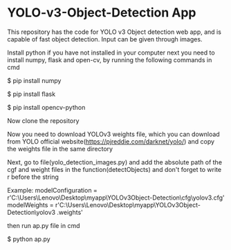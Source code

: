 # YOLO-v3-Object-Detection App

This repository has the code for YOLO v3 Object detection web app, and is capable of fast object detection. Input can be given through images.

Install python if you have not installed in your computer
next you need to install numpy, flask and open-cv, by running the following commands in cmd

$ pip install numpy

$ pip install flask

$ pip install opencv-python

Now clone the repository

Now you need to download YOLOv3 weights file, which you can download from YOLO official website(https://pjreddie.com/darknet/yolo/)
and copy the weights file in the same directory


Next, go to file(yolo_detection_images.py) and add the absolute path of the cgf and weight files in the function(detectObjects) and don't forget to write r before the string

Example: modelConfiguration = r'C:\Users\Lenovo\Desktop\myapp\YOLOv3Object-Detection\cfg\yolov3.cfg'
         modelWeights = r'C:\Users\Lenovo\Desktop\myapp\YOLOv3Object-Detection\yolov3 .weights'

then run ap.py file in cmd

$ python ap.py







